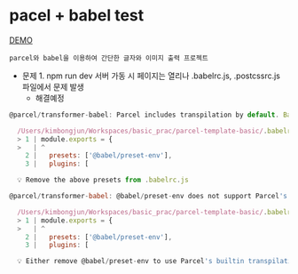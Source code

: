 # pacel + babel test

[DEMO](https://bongjunk.github.io/basic_prac/parcel-template-basic/)

    parcel와 babel을 이용하여 간단한 글자와 이미지 출력 프로젝트

- 문제 1. npm run dev 서버 가동 시 페이지는 열리나 .babelrc.js, .postcssrc.js 파일에서 문제 발생
    - 해결예정
```js
@parcel/transformer-babel: Parcel includes transpilation by default. Babel config .babelrc.js includes the following redundant presets: @babel/preset-env. Removing these may improve build performance.

  /Users/kimbongjun/Workspaces/basic_prac/parcel-template-basic/.babelrc.js:1:1
  > 1 | module.exports = {
  >   | ^
    2 |   presets: ['@babel/preset-env'],
    3 |   plugins: [

  💡 Remove the above presets from .babelrc.js

@parcel/transformer-babel: @babel/preset-env does not support Parcel's targets, which will likely result in unnecessary transpilation and larger bundle sizes.

  /Users/kimbongjun/Workspaces/basic_prac/parcel-template-basic/.babelrc.js:1:1
  > 1 | module.exports = {
  >   | ^
    2 |   presets: ['@babel/preset-env'],
    3 |   plugins: [

  💡 Either remove @babel/preset-env to use Parcel's builtin transpilation, or replace with @parcel/babel-preset-env
```


